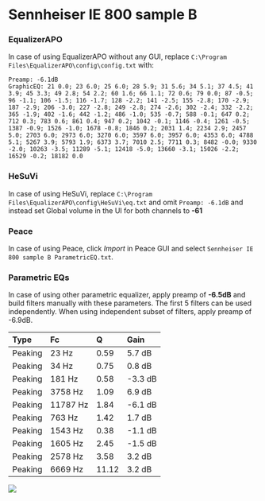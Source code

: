 # Sennheiser IE 800 sample B

### EqualizerAPO
In case of using EqualizerAPO without any GUI, replace `C:\Program Files\EqualizerAPO\config\config.txt`
with:
```
Preamp: -6.1dB
GraphicEQ: 21 0.0; 23 6.0; 25 6.0; 28 5.9; 31 5.6; 34 5.1; 37 4.5; 41 3.9; 45 3.3; 49 2.8; 54 2.2; 60 1.6; 66 1.1; 72 0.6; 79 0.0; 87 -0.5; 96 -1.1; 106 -1.5; 116 -1.7; 128 -2.2; 141 -2.5; 155 -2.8; 170 -2.9; 187 -2.9; 206 -3.0; 227 -2.8; 249 -2.8; 274 -2.6; 302 -2.4; 332 -2.2; 365 -1.9; 402 -1.6; 442 -1.2; 486 -1.0; 535 -0.7; 588 -0.1; 647 0.2; 712 0.3; 783 0.6; 861 0.4; 947 0.2; 1042 -0.1; 1146 -0.4; 1261 -0.5; 1387 -0.9; 1526 -1.0; 1678 -0.8; 1846 0.2; 2031 1.4; 2234 2.9; 2457 5.0; 2703 6.0; 2973 6.0; 3270 6.0; 3597 6.0; 3957 6.0; 4353 6.0; 4788 5.1; 5267 3.9; 5793 1.9; 6373 3.7; 7010 2.5; 7711 0.3; 8482 -0.0; 9330 -2.0; 10263 -3.5; 11289 -5.1; 12418 -5.0; 13660 -3.1; 15026 -2.2; 16529 -0.2; 18182 0.0
```

### HeSuVi
In case of using HeSuVi, replace `C:\Program Files\EqualizerAPO\config\HeSuVi\eq.txt` and omit `Preamp:
-6.1dB` and instead set Global volume in the UI for both channels to **-61**

### Peace
In case of using Peace, click *Import* in Peace GUI and select `Sennheiser IE 800 sample B ParametricEQ.txt`.

### Parametric EQs
In case of using other parametric equalizer, apply preamp of **-6.5dB** and build filters manually
with these parameters. The first 5 filters can be used independently.
When using independent subset of filters, apply preamp of -6.9dB.

| Type    | Fc       |     Q | Gain    |
|:--------|:---------|:------|:--------|
| Peaking | 23 Hz    |  0.59 | 5.7 dB  |
| Peaking | 34 Hz    |  0.75 | 0.8 dB  |
| Peaking | 181 Hz   |  0.58 | -3.3 dB |
| Peaking | 3758 Hz  |  1.09 | 6.9 dB  |
| Peaking | 11787 Hz |  1.84 | -6.1 dB |
| Peaking | 763 Hz   |  1.42 | 1.7 dB  |
| Peaking | 1543 Hz  |  0.38 | -1.1 dB |
| Peaking | 1605 Hz  |  2.45 | -1.5 dB |
| Peaking | 2578 Hz  |  3.58 | 3.2 dB  |
| Peaking | 6669 Hz  | 11.12 | 3.2 dB  |

![](https://raw.githubusercontent.com/jaakkopasanen/AutoEq/master/results/innerfidelity/sbaf-serious/Sennheiser%20IE%20800%20sample%20B/Sennheiser%20IE%20800%20sample%20B.png)